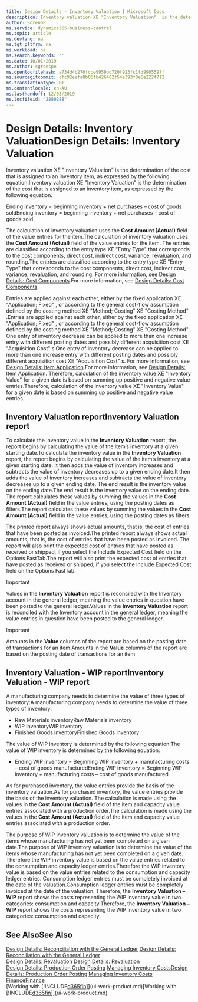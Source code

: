 ```yaml
---
title: Design Details - Inventory Valuation | Microsoft Docs
description: Inventory valuation XE "Inventory Valuation"  is the determination of the cost that is assigned to an inventory item, as expressed by the following equation.
author: SorenGP
ms.service: dynamics365-business-central
ms.topic: article
ms.devlang: na
ms.tgt_pltfrm: na
ms.workload: na
ms.search.keywords: ''
ms.date: 10/01/2019
ms.author: sgroespe
ms.openlocfilehash: a734d4b270fcce9959bd720f923fc1fd990559ff
ms.sourcegitcommit: cfc92eefa8b06fb426482f54e393f0e6e222f712
ms.translationtype: HT
ms.contentlocale: en-AU
ms.lasthandoff: 12/03/2019
ms.locfileid: "2880288"
---
```

# <a name="design-details-inventory-valuation"></a><span data-ttu-id="9768b-103">Design Details: Inventory Valuation</span><span class="sxs-lookup"><span data-stu-id="9768b-103">Design Details: Inventory Valuation</span></span>
<span data-ttu-id="9768b-104">Inventory valuation XE "Inventory Valuation"  is the determination of the cost that is assigned to an inventory item, as expressed by the following equation.</span><span class="sxs-lookup"><span data-stu-id="9768b-104">Inventory valuation XE "Inventory Valuation"  is the determination of the cost that is assigned to an inventory item, as expressed by the following equation.</span></span>  

<span data-ttu-id="9768b-105">Ending inventory = beginning inventory + net purchases – cost of goods sold</span><span class="sxs-lookup"><span data-stu-id="9768b-105">Ending inventory = beginning inventory + net purchases – cost of goods sold</span></span>  

<span data-ttu-id="9768b-106">The calculation of inventory valuation uses the **Cost Amount (Actual)** field of the value entries for the item.</span><span class="sxs-lookup"><span data-stu-id="9768b-106">The calculation of inventory valuation uses the **Cost Amount (Actual)** field of the value entries for the item.</span></span> <span data-ttu-id="9768b-107">The entries are classified according to the entry type XE "Entry Type"  that corresponds to the cost components, direct cost, indirect cost, variance, revaluation, and rounding.</span><span class="sxs-lookup"><span data-stu-id="9768b-107">The entries are classified according to the entry type XE "Entry Type"  that corresponds to the cost components, direct cost, indirect cost, variance, revaluation, and rounding.</span></span> <span data-ttu-id="9768b-108">For more information, see [Design Details: Cost Components](design-details-cost-components.md).</span><span class="sxs-lookup"><span data-stu-id="9768b-108">For more information, see [Design Details: Cost Components](design-details-cost-components.md).</span></span>  

<span data-ttu-id="9768b-109">Entries are applied against each other, either by the fixed application XE "Application; Fixed" , or according to the general cost-flow assumption defined by the costing method XE "Method; Costing"  XE "Costing Method" .</span><span class="sxs-lookup"><span data-stu-id="9768b-109">Entries are applied against each other, either by the fixed application XE "Application; Fixed" , or according to the general cost-flow assumption defined by the costing method XE "Method; Costing"  XE "Costing Method" .</span></span> <span data-ttu-id="9768b-110">One entry of inventory decrease can be applied to more than one increase entry with different posting dates and possibly different acquisition cost XE "Acquisition Cost" s.</span><span class="sxs-lookup"><span data-stu-id="9768b-110">One entry of inventory decrease can be applied to more than one increase entry with different posting dates and possibly different acquisition cost XE "Acquisition Cost" s.</span></span> <span data-ttu-id="9768b-111">For more information, see [Design Details: Item Application](design-details-item-application.md).</span><span class="sxs-lookup"><span data-stu-id="9768b-111">For more information, see [Design Details: Item Application](design-details-item-application.md).</span></span> <span data-ttu-id="9768b-112">Therefore, calculation of the inventory value XE "Inventory Value"  for a given date is based on summing up positive and negative value entries.</span><span class="sxs-lookup"><span data-stu-id="9768b-112">Therefore, calculation of the inventory value XE "Inventory Value"  for a given date is based on summing up positive and negative value entries.</span></span>  

## <a name="inventory-valuation-report"></a><span data-ttu-id="9768b-113">Inventory Valuation report</span><span class="sxs-lookup"><span data-stu-id="9768b-113">Inventory Valuation report</span></span>  
<span data-ttu-id="9768b-114">To calculate the inventory value in the **Inventory Valuation** report, the report begins by calculating the value of the item’s inventory at a given starting date.</span><span class="sxs-lookup"><span data-stu-id="9768b-114">To calculate the inventory value in the **Inventory Valuation** report, the report begins by calculating the value of the item’s inventory at a given starting date.</span></span> <span data-ttu-id="9768b-115">It then adds the value of inventory increases and subtracts the value of inventory decreases up to a given ending date.</span><span class="sxs-lookup"><span data-stu-id="9768b-115">It then adds the value of inventory increases and subtracts the value of inventory decreases up to a given ending date.</span></span> <span data-ttu-id="9768b-116">The end result is the inventory value on the ending date.</span><span class="sxs-lookup"><span data-stu-id="9768b-116">The end result is the inventory value on the ending date.</span></span> <span data-ttu-id="9768b-117">The report calculates these values by summing the values in the **Cost Amount (Actual)** field in the value entries, using the posting dates as filters.</span><span class="sxs-lookup"><span data-stu-id="9768b-117">The report calculates these values by summing the values in the **Cost Amount (Actual)** field in the value entries, using the posting dates as filters.</span></span>  

<span data-ttu-id="9768b-118">The printed report always shows actual amounts, that is, the cost of entries that have been posted as invoiced.</span><span class="sxs-lookup"><span data-stu-id="9768b-118">The printed report always shows actual amounts, that is, the cost of entries that have been posted as invoiced.</span></span> <span data-ttu-id="9768b-119">The report will also print the expected cost of entries that have posted as received or shipped, if you select the Include Expected Cost field on the Options FastTab.</span><span class="sxs-lookup"><span data-stu-id="9768b-119">The report will also print the expected cost of entries that have posted as received or shipped, if you select the Include Expected Cost field on the Options FastTab.</span></span>  

> [!IMPORTANT]  
>  <span data-ttu-id="9768b-120">Values in the **Inventory Valuation** report is reconciled with the Inventory account in the general ledger, meaning the value entries in question have been posted to the general ledger.</span><span class="sxs-lookup"><span data-stu-id="9768b-120">Values in the **Inventory Valuation** report is reconciled with the Inventory account in the general ledger, meaning the value entries in question have been posted to the general ledger.</span></span>  

> [!IMPORTANT]  
>  <span data-ttu-id="9768b-121">Amounts in the **Value** columns of the report are based on the posting date of transactions for an item.</span><span class="sxs-lookup"><span data-stu-id="9768b-121">Amounts in the **Value** columns of the report are based on the posting date of transactions for an item.</span></span>  

## <a name="inventory-valuation---wip-report"></a><span data-ttu-id="9768b-122">Inventory Valuation - WIP report</span><span class="sxs-lookup"><span data-stu-id="9768b-122">Inventory Valuation - WIP report</span></span>  
<span data-ttu-id="9768b-123">A manufacturing company needs to determine the value of three types of inventory:</span><span class="sxs-lookup"><span data-stu-id="9768b-123">A manufacturing company needs to determine the value of three types of inventory:</span></span>  

* <span data-ttu-id="9768b-124">Raw Materials inventory</span><span class="sxs-lookup"><span data-stu-id="9768b-124">Raw Materials inventory</span></span>  
* <span data-ttu-id="9768b-125">WIP inventory</span><span class="sxs-lookup"><span data-stu-id="9768b-125">WIP inventory</span></span>  
* <span data-ttu-id="9768b-126">Finished Goods inventory</span><span class="sxs-lookup"><span data-stu-id="9768b-126">Finished Goods inventory</span></span>  

<span data-ttu-id="9768b-127">The value of WIP inventory is determined by the following equation:</span><span class="sxs-lookup"><span data-stu-id="9768b-127">The value of WIP inventory is determined by the following equation:</span></span>  

* <span data-ttu-id="9768b-128">Ending WIP inventory = Beginning WIP inventory + manufacturing costs – cost of goods manufactured</span><span class="sxs-lookup"><span data-stu-id="9768b-128">Ending WIP inventory = Beginning WIP inventory + manufacturing costs – cost of goods manufactured</span></span>  

<span data-ttu-id="9768b-129">As for purchased inventory, the value entries provide the basis of the inventory valuation.</span><span class="sxs-lookup"><span data-stu-id="9768b-129">As for purchased inventory, the value entries provide the basis of the inventory valuation.</span></span> <span data-ttu-id="9768b-130">The calculation is made using the values in the **Cost Amount (Actual)** field of the item and capacity value entries associated with a production order.</span><span class="sxs-lookup"><span data-stu-id="9768b-130">The calculation is made using the values in the **Cost Amount (Actual)** field of the item and capacity value entries associated with a production order.</span></span>  

<span data-ttu-id="9768b-131">The purpose of WIP inventory valuation is to determine the value of the items whose manufacturing has not yet been completed on a given date.</span><span class="sxs-lookup"><span data-stu-id="9768b-131">The purpose of WIP inventory valuation is to determine the value of the items whose manufacturing has not yet been completed on a given date.</span></span> <span data-ttu-id="9768b-132">Therefore the WIP inventory value is based on the value entries related to the consumption and capacity ledger entries.</span><span class="sxs-lookup"><span data-stu-id="9768b-132">Therefore the WIP inventory value is based on the value entries related to the consumption and capacity ledger entries.</span></span> <span data-ttu-id="9768b-133">Consumption ledger entries must be completely invoiced at the date of the valuation.</span><span class="sxs-lookup"><span data-stu-id="9768b-133">Consumption ledger entries must be completely invoiced at the date of the valuation.</span></span> <span data-ttu-id="9768b-134">Therefore, the **Inventory Valuation – WIP** report shows the costs representing the WIP inventory value in two categories: consumption and capacity.</span><span class="sxs-lookup"><span data-stu-id="9768b-134">Therefore, the **Inventory Valuation – WIP** report shows the costs representing the WIP inventory value in two categories: consumption and capacity.</span></span>  

## <a name="see-also"></a><span data-ttu-id="9768b-135">See Also</span><span class="sxs-lookup"><span data-stu-id="9768b-135">See Also</span></span>  
<span data-ttu-id="9768b-136">[Design Details: Reconciliation with the General Ledger](design-details-reconciliation-with-the-general-ledger.md) </span><span class="sxs-lookup"><span data-stu-id="9768b-136">[Design Details: Reconciliation with the General Ledger](design-details-reconciliation-with-the-general-ledger.md) </span></span>  
<span data-ttu-id="9768b-137">[Design Details: Revaluation](design-details-revaluation.md) </span><span class="sxs-lookup"><span data-stu-id="9768b-137">[Design Details: Revaluation](design-details-revaluation.md) </span></span>  
<span data-ttu-id="9768b-138">[Design Details: Production Order Posting](design-details-production-order-posting.md)
[Managing Inventory Costs](finance-manage-inventory-costs.md)</span><span class="sxs-lookup"><span data-stu-id="9768b-138">[Design Details: Production Order Posting](design-details-production-order-posting.md)
[Managing Inventory Costs](finance-manage-inventory-costs.md)</span></span>  
[<span data-ttu-id="9768b-139">Finance</span><span class="sxs-lookup"><span data-stu-id="9768b-139">Finance</span></span>](finance.md)  
<span data-ttu-id="9768b-140">[Working with [!INCLUDE[d365fin](includes/d365fin_md.md)]](ui-work-product.md)</span><span class="sxs-lookup"><span data-stu-id="9768b-140">[Working with [!INCLUDE[d365fin](includes/d365fin_md.md)]](ui-work-product.md)</span></span>
